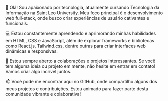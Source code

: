 👋 Olá! Sou apaixonado por tecnologia, atualmente cursando Tecnologia da Informação na Saint Leo University. Meu foco principal é o desenvolvimento web full-stack, onde busco criar experiências de usuário cativantes e funcionais.

💻 Estou constantemente aprendendo e aprimorando minhas habilidades em HTML, CSS e JavaScript, além de explorar frameworks e bibliotecas como React.js, Tailwind.css, dentre outras para criar interfaces web dinâmicas e responsivas.

🌱 Estou sempre aberto a colaborações e projetos interessantes. Se você tem alguma ideia ou projeto em mente, não hesite em entrar em contato! Vamos criar algo incrível juntos.

📫 Você pode me encontrar aqui no GitHub, onde compartilho alguns dos meus projetos e contribuições. Estou animado para fazer parte desta comunidade vibrante e colaborativa!

<!---
JoaoPeluzio/JoaoPeluzio is a ✨ special ✨ repository because its `README.md` (this file) appears on your GitHub profile.
You can click the Preview link to take a look at your changes.
--->
